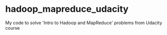 hadoop_mapreduce_udacity
========================

My code to solve 'Intro to Hadoop and MapReduce' problems from Udacity course
